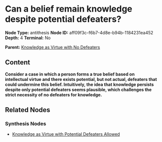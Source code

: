 # Can a belief remain knowledge despite potential defeaters?

**Node Type:** antithesis
**Node ID:** aff09f3c-f6b7-4d8e-b94b-1184231ea452
**Depth:** 4
**Terminal:** No

**Parent:** [Knowledge as Virtue with No Defeaters](knowledge-as-virtue-with-no-defeaters-synthesis-e1671132-c55e-4c61-9a9c-348d2b22e150.md)

## Content

**Consider a case in which a person forms a true belief based on intellectual virtue and there exists potential, but not actual, defeaters that could undermine this belief. Intuitively, the idea that knowledge persists despite only potential defeaters seems plausible, which challenges the strict necessity of no defeaters for knowledge.**

## Related Nodes

### Synthesis Nodes

- [Knowledge as Virtue with Potential Defeaters Allowed](knowledge-as-virtue-with-potential-defeaters-allowed-synthesis-99cd2912-7c82-486f-af23-83cda9398706.md)
